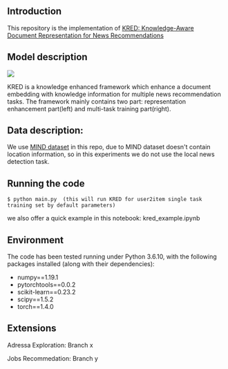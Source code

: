 ## Introduction

This repository is the implementation of [KRED: Knowledge-Aware Document Representation for News Recommendations](https://arxiv.org/abs/1910.11494)

## Model description

![](./framework.PNG)

KRED is a knowledge enhanced framework which enhance a document embedding with knowledge information for multiple news recommendation tasks. The framework mainly contains two part: representation enhancement part(left) and multi-task training part(right).

##  Data description:

We use [MIND dataset](https://msnews.github.io) in this repo, due to MIND dataset doesn't contain location information, so in this experiments we do not use the local news detection task.

##  Running the code
```
$ python main.py  (this will run KRED for user2item single task training set by default parameters)
```

we also offer a quick example in this notebook: kred_example.ipynb


## Environment
The code has been tested running under Python 3.6.10, with the following packages installed (along with their dependencies):
- numpy==1.19.1
- pytorchtools==0.0.2
- scikit-learn==0.23.2
- scipy==1.5.2
- torch==1.4.0

## Extensions

Adressa Exploration: Branch x

Jobs Recommedation: Branch y
